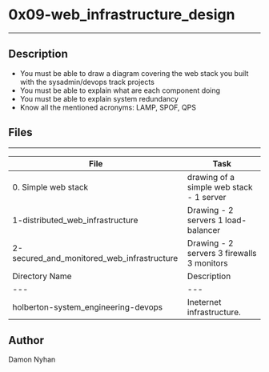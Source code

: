 # 0x09-web_infrastructure_design
---
## Description
* You must be able to draw a diagram covering the web stack you built with the sysadmin/devops track projects
* You must be able to explain what are each component doing
* You must be able to explain system redundancy
* Know all the mentioned acronyms: LAMP, SPOF, QPS
## Files
---
File|Task
---|---
0. Simple web stack | drawing of a simple web stack - 1 server
1-distributed_web_infrastructure | Drawing - 2 servers 1 load-balancer
2-secured_and_monitored_web_infrastructure | Drawing - 2 servers 3 firewalls 3 monitors
Directory Name | Description
---|---
holberton-system_engineering-devops | Ineternet infrastructure.

## Author
Damon Nyhan